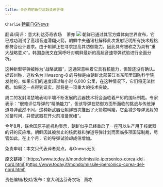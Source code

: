 ```yaml
---
title: 金正恩的新型高超音速导弹
---
```

`Charlie` [轉載自GNews](https://gnews.org/zh-hans/1562262/)

翻译/简评：意大利达芬奇农场    萧亦
![](https://assets.gnews.org/wp-content/uploads/2021/09/09291-1.jpg)
朝鲜已通过其官方媒体向世界宣布，它已成功测试了高超音速滑翔火箭。朝鲜中央通讯社解释此次发射证明所有技术规格都符合设计要求。由于朝鲜正在寻求提高其防御能力，因此具有被称之为具有“重大战略意义”。韩国总统文在寅呼吁对朝鲜最新的高超音速导弹试验进行全面分析。

这种新型导弹被称为“战略武器”，这通常意味着它具有核能力，但暂还没有确认。据该州称，这枚名为 Hwasong-8 的导弹是由朝鲜北部茶江省东阳里国防科学院发射的，如果它们的速度超过每小时 6,000 公里，在这种情况下，它们将无法拦截。如果这一点得到证实，那将是一项重大的技术突破。

周二的发射清楚地表明平壤不断发展的武器技术将会面临着严厉的国际制裁。专家表示：“很难评估导弹的“精确能力”，但该导弹在防御方面所面临的挑战与传统弹道导弹截然不同，这种新武器让朝鲜首次推出了火箭燃料罐，它会减少导弹发射的准备时间，并使武器在开火前准备就绪”。

今年8月，联合国原子能机构表示，朝鲜似乎已经重启了一座可以生产用于核武器的钚的反应堆。朝鲜因其被禁止的核武器和弹道导弹计划而面临多项国际制裁，尽管如此，在上个月，它的导弹试验却成倍增加。

免责申明：本文只代表译者观点，与Gnews无关

原文链接：[https://www.today.it/mondo/missile-ipersonico-corea-del-nord.html](https://www.today.it/mondo/missile-ipersonico-corea-del-nord.html)

责任编辑/校对/发布：意大利达芬奇农场   萧亦
